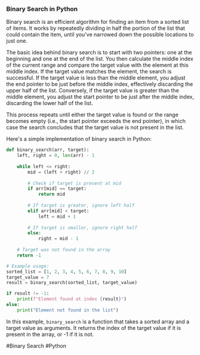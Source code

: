 ### Binary Search in Python

Binary search is an efficient algorithm for finding an item from a sorted list of items. It works by repeatedly dividing in half the portion of the list that could contain the item, until you've narrowed down the possible locations to just one.

The basic idea behind binary search is to start with two pointers: one at the beginning and one at the end of the list. You then calculate the middle index of the current range and compare the target value with the element at this middle index. If the target value matches the element, the search is successful. If the target value is less than the middle element, you adjust the end pointer to be just before the middle index, effectively discarding the upper half of the list. Conversely, if the target value is greater than the middle element, you adjust the start pointer to be just after the middle index, discarding the lower half of the list.

This process repeats until either the target value is found or the range becomes empty (i.e., the start pointer exceeds the end pointer), in which case the search concludes that the target value is not present in the list.

Here's a simple implementation of binary search in Python:

```python
def binary_search(arr, target):
    left, right = 0, len(arr) - 1
    
    while left <= right:
        mid = (left + right) // 2
        
        # Check if target is present at mid
        if arr[mid] == target:
            return mid
        
        # If target is greater, ignore left half
        elif arr[mid] < target:
            left = mid + 1
        
        # If target is smaller, ignore right half
        else:
            right = mid - 1
    
    # Target was not found in the array
    return -1

# Example usage:
sorted_list = [1, 2, 3, 4, 5, 6, 7, 8, 9, 10]
target_value = 7
result = binary_search(sorted_list, target_value)

if result != -1:
    print(f"Element found at index {result}")
else:
    print("Element not found in the list")
```

In this example, `binary_search` is a function that takes a sorted array and a target value as arguments. It returns the index of the target value if it is present in the array, or -1 if it is not.

#Binary Search #Python